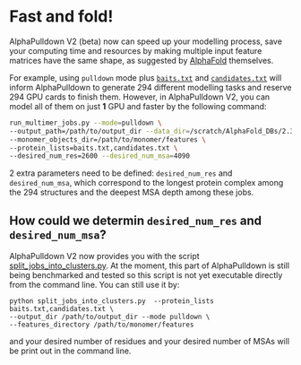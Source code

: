 # Fast and fold!
AlphaPulldown V2 (beta) now can speed up your modelling process, save your computing time and resources by making multiple input feature matrices have 
the same shape, as suggested by [AlphaFold](https://github.com/google-deepmind/alphafold#inferencing-many-proteins) themselves. 

For example, using ```pulldown``` mode plus [```baits.txt```](https://github.com/KosinskiLab/AlphaPulldown/blob/main/manuals/example_data/baits.txt) and [```candidates.txt```](https://github.com/KosinskiLab/AlphaPulldown/blob/main/manuals/example_data/candidates.txt)
will inform AlphaPulldown to generate 294 different modelling tasks and reserve 294 GPU cards to finish them. However, in AlphaPulldown V2, 
you can model all of them on just **1** GPU and faster by the following command:
```bash
run_multimer_jobs.py --mode=pulldown \
--output_path=/path/to/output_dir --data_dir=/scratch/AlphaFold_DBs/2.3.0 \
--monomer_objects_dir=/path/to/monomer/features \
--protein_lists=baits.txt,candidates.txt \
--desired_num_res=2600 --desired_num_msa=4090
```
2 extra parameters need to be defined: ```desired_num_res``` and ```desired_num_msa```, which correspond to the longest protein complex
among the 294 structures and the deepest MSA depth among these jobs.

## How could we determin ```desired_num_res``` and ```desired_num_msa```?
AlphaPulldown V2 now provides you with the script [split_jobs_into_clusters.py](https://github.com/KosinskiLab/AlphaPulldown/blob/main/alphapulldown/scripts/split_jobs_into_clusters.py). At the moment, this part of AlphaPulldown is still being benchmarked and tested so this script is not yet executable directly from the command line. You can still use it by:

```
python split_jobs_into_clusters.py  --protein_lists baits.txt,candidates.txt \
--output_dir /path/to/output_dir --mode pulldown \
--features_directory /path/to/monomer/features
```
and your desired number of residues and your desired number of MSAs will be print out in the command line.
